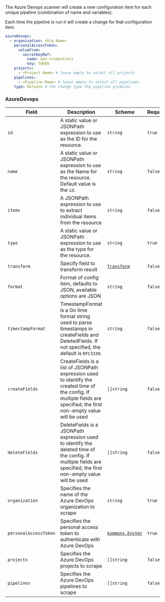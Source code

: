The Azure Devops scanner will create a new configuration item for each unique pipeline (combination of name and variables).

Each time the pipeline is run it will create a change for that configuration item.

```yaml
azureDevops:
  - organization: <Org Name>
    personalAccessToken:
      valueFrom:
        secretKeyRef:
          name: ado-credentials
          key: TOKEN
    projects:
      - <Project Name> # leave empty to select all projects
    pipelines:
      - <Pipeline Name> # leave empty to select all pipelines
    type: Release # the change type the pipeline produces
```

### AzureDevops

| Field                 | Description                                                                                                                                                             | Scheme                                                                       | Required |
| --------------------- | ----------------------------------------------------------------------------------------------------------------------------------------------------------------------- | ---------------------------------------------------------------------------- | -------- |
| `id`                  | A static value or JSONPath expression to use as the ID for the resource.                                                                                                | `string`                                                                     | `true`   |
| `name`                | A static value or JSONPath expression to use as the Name for the resource. Default value is the `id`.                                                                   | `string`                                                                     | `false`  |
| `items`               | A JSONPath expression to use to extract individual items from the resource                                                                                              | `string`                                                                     | `false`  |
| `type`                | A static value or JSONPath expression to use as the type for the resource.                                                                                              | `string`                                                                     | `true`   |
| `transform`           | Specify field to transform result                                                                                                                                       | [`Transform`](#transform)                                                    | `false`  |
| `format`              | Format of config item, defaults to JSON, available options are JSON                                                                                                     | `string`                                                                     | `false`  |
| `timestampFormat`     | TimestampFormat is a Go time format string used to parse timestamps in createFields and DeletedFields. If not specified, the default is `RFC3339`.                      | `string`                                                                     | `false`  |
| `createFields`        | CreateFields is a list of JSONPath expression used to identify the created time of the config. If multiple fields are specified, the first non-empty value will be used | `[]string`                                                                   | `false`  |
| `deleteFields`        | DeleteFields is a JSONPath expression used to identify the deleted time of the config. If multiple fields are specified, the first non-empty value will be used         | `[]string`                                                                   | `false`  |
| `organization`        | Specifies the name of the Azure DevOps organization to scrape                                                                                                           | `string`                                                                     | `true`   |
| `personalAccessToken` | Specifies the personal access token to authenticate with Azure DevOps                                                                                                   | [`kommons.EnvVar`](https://pkg.go.dev/github.com/flanksource/kommons#EnvVar) | `true`   |
| `projects`            | Specifies the Azure DevOps projects to scrape                                                                                                                           | `[]string`                                                                   | `false`  |
| `pipelines`           | Specifies the Azure DevOps pipelines to scrape                                                                                                                          | `[]string`                                                                   | `false`  |
